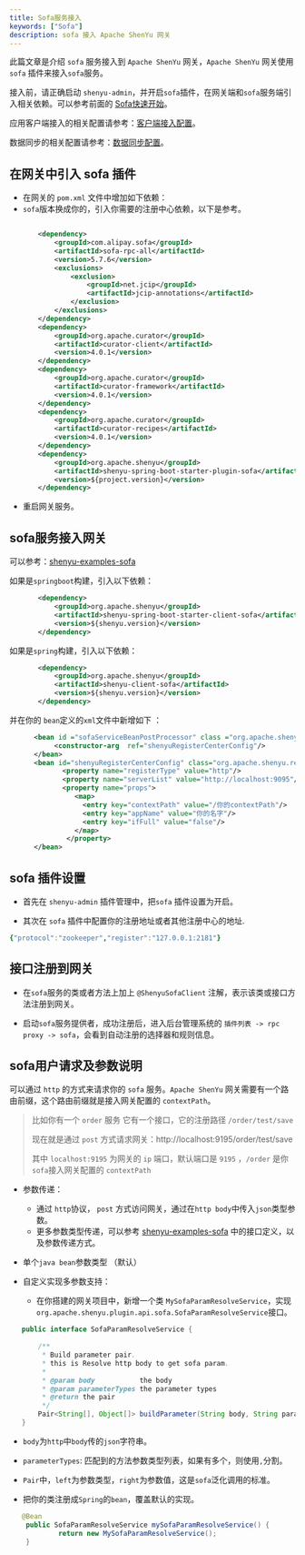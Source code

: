```yaml
---
title: Sofa服务接入
keywords: ["Sofa"]
description: sofa 接入 Apache ShenYu 网关
---
```


此篇文章是介绍 `sofa` 服务接入到 `Apache ShenYu` 网关，`Apache ShenYu` 网关使用 `sofa` 插件来接入`sofa`服务。

接入前，请正确启动 `shenyu-admin`，并开启`sofa`插件，在网关端和`sofa`服务端引入相关依赖。可以参考前面的 [Sofa快速开始](../quick-start/quick-start-sofa)。

应用客户端接入的相关配置请参考：[客户端接入配置](./register-center-access)。

数据同步的相关配置请参考：[数据同步配置](./use-data-sync)。

## 在网关中引入 sofa 插件

* 在网关的 `pom.xml` 文件中增加如下依赖：
* `sofa`版本换成你的，引入你需要的注册中心依赖，以下是参考。

 ```xml

        <dependency>
            <groupId>com.alipay.sofa</groupId>
            <artifactId>sofa-rpc-all</artifactId>
            <version>5.7.6</version>
            <exclusions>
                <exclusion>
                    <groupId>net.jcip</groupId>
                    <artifactId>jcip-annotations</artifactId>
                </exclusion>
            </exclusions>
        </dependency>
        <dependency>
            <groupId>org.apache.curator</groupId>
            <artifactId>curator-client</artifactId>
            <version>4.0.1</version>
        </dependency>
        <dependency>
            <groupId>org.apache.curator</groupId>
            <artifactId>curator-framework</artifactId>
            <version>4.0.1</version>
        </dependency>
        <dependency>
            <groupId>org.apache.curator</groupId>
            <artifactId>curator-recipes</artifactId>
            <version>4.0.1</version>
        </dependency>
        <dependency>
            <groupId>org.apache.shenyu</groupId>
            <artifactId>shenyu-spring-boot-starter-plugin-sofa</artifactId>
            <version>${project.version}</version>
        </dependency>

  ```

* 重启网关服务。

## sofa服务接入网关

可以参考：[shenyu-examples-sofa](https://github.com/apache/incubator-shenyu/tree/v2.4.0/shenyu-examples/shenyu-examples-sofa)

如果是`springboot`构建，引入以下依赖：

 ```xml
        <dependency>
            <groupId>org.apache.shenyu</groupId>
            <artifactId>shenyu-spring-boot-starter-client-sofa</artifactId>
            <version>${shenyu.version}</version>
        </dependency>
 ```



如果是`spring`构建，引入以下依赖：

 ```xml
        <dependency>
            <groupId>org.apache.shenyu</groupId>
            <artifactId>shenyu-client-sofa</artifactId>
            <version>${shenyu.version}</version>
        </dependency>
   ```
并在你的 `bean`定义的`xml`文件中新增如下 ：
  ```xml
        <bean id ="sofaServiceBeanPostProcessor" class ="org.apache.shenyu.client.sofa.SofaServiceBeanPostProcessor">
             <constructor-arg  ref="shenyuRegisterCenterConfig"/>
        </bean>
        <bean id="shenyuRegisterCenterConfig" class="org.apache.shenyu.register.common.config.ShenyuRegisterCenterConfig">
               <property name="registerType" value="http"/>
               <property name="serverList" value="http://localhost:9095"/>
               <property name="props">
                  <map>
                    <entry key="contextPath" value="/你的contextPath"/>
                    <entry key="appName" value="你的名字"/>
                    <entry key="ifFull" value="false"/>
                  </map>
                </property>
        </bean>
   ```

## sofa 插件设置

* 首先在 `shenyu-admin` 插件管理中，把`sofa` 插件设置为开启。

* 其次在 `sofa` 插件中配置你的注册地址或者其他注册中心的地址.

```yaml
{"protocol":"zookeeper","register":"127.0.0.1:2181"}
```

## 接口注册到网关

* 在`sofa`服务的类或者方法上加上 `@ShenyuSofaClient` 注解，表示该类或接口方法注册到网关。

* 启动`sofa`服务提供者，成功注册后，进入后台管理系统的 `插件列表 -> rpc proxy -> sofa`，会看到自动注册的选择器和规则信息。

## sofa用户请求及参数说明

可以通过 `http` 的方式来请求你的 `sofa` 服务。`Apache ShenYu` 网关需要有一个路由前缀，这个路由前缀就是接入网关配置的 `contextPath`。

> 比如你有一个 `order` 服务 它有一个接口，它的注册路径 `/order/test/save`
>
> 现在就是通过 `post` 方式请求网关：http://localhost:9195/order/test/save
>
> 其中 `localhost:9195` 为网关的 `ip` 端口，默认端口是 `9195` ，`/order` 是你`sofa`接入网关配置的 `contextPath`


* 参数传递：

  * 通过 `http`协议， `post` 方式访问网关，通过在`http body`中传入`json`类型参数。
  * 更多参数类型传递，可以参考 [shenyu-examples-sofa](https://github.com/apache/incubator-shenyu/tree/v2.4.0/shenyu-examples/shenyu-examples-sofa) 中的接口定义，以及参数传递方式。

* 单个`java bean`参数类型 （默认）
* 自定义实现多参数支持：
  * 在你搭建的网关项目中，新增一个类 `MySofaParamResolveService`，实现 `org.apache.shenyu.plugin.api.sofa.SofaParamResolveService`接口。

 ```java
    public interface SofaParamResolveService {
    
        /**
         * Build parameter pair.
         * this is Resolve http body to get sofa param.
         *
         * @param body           the body
         * @param parameterTypes the parameter types
         * @return the pair
         */
        Pair<String[], Object[]> buildParameter(String body, String parameterTypes);
    }
  ```

* `body`为`http`中`body`传的`json`字符串。

*  `parameterTypes`: 匹配到的方法参数类型列表，如果有多个，则使用`,`分割。

*  `Pair`中，`left`为参数类型，`right`为参数值，这是`sofa`泛化调用的标准。

* 把你的类注册成`Spring`的`bean`，覆盖默认的实现。

 ```java
    @Bean
     public SofaParamResolveService mySofaParamResolveService() {
             return new MySofaParamResolveService();
     }
  ```

